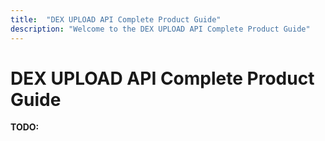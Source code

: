 ```yaml
---
title:  "DEX UPLOAD API Complete Product Guide"
description: "Welcome to the DEX UPLOAD API Complete Product Guide"
---
```


# DEX UPLOAD API Complete Product Guide

**TODO:**

